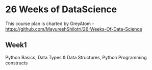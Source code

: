 # 26 Weeks of DataScience

This course plan is charted by GreyAtom - https://github.com/MayureshShilotri/26-Weeks-Of-Data-Science

## Week1

Python Basics, Data Types & Data Structures, Python Programming constructs
